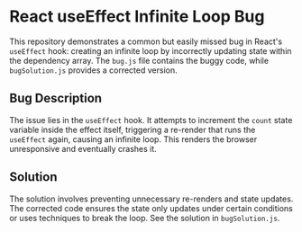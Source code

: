 # React useEffect Infinite Loop Bug

This repository demonstrates a common but easily missed bug in React's `useEffect` hook: creating an infinite loop by incorrectly updating state within the dependency array.  The `bug.js` file contains the buggy code, while `bugSolution.js` provides a corrected version.

## Bug Description

The issue lies in the `useEffect` hook.  It attempts to increment the `count` state variable inside the effect itself, triggering a re-render that runs the `useEffect` again, causing an infinite loop. This renders the browser unresponsive and eventually crashes it.

## Solution

The solution involves preventing unnecessary re-renders and state updates.   The corrected code ensures the state only updates under certain conditions or uses techniques to break the loop.  See the solution in `bugSolution.js`.